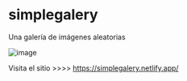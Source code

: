 # simplegalery
Una galería de imágenes aleatorias


![image](https://user-images.githubusercontent.com/99737640/194332251-29cbed14-e1dd-46ff-b0aa-ef15cfd727b2.png)


Visita el sitio >>>> https://simplegalery.netlify.app/
